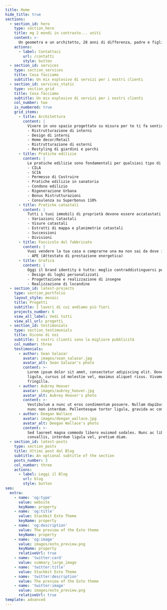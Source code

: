 ```yaml
---
title: Home
hide_title: true
sections:
  - section_id: hero
    type: section_hero
    title: mg 2 mondi in contrasto... uniti
    content: >-
      Un geometra e un architetto, 28 anni di differenza, padre e figlia, con una grandissima passione per l’architettura e la bellezza, un divario generazionale che coniuga esperienza e innovazione, un mix esplosivo per fornire ai nostri Clienti un’ampia gamma di servizi.
    actions:
      - label: Contattaci
        url: /contatti
        style: button
  - section_id: services
    type: section_services
    title: Cosa facciamo
    subtitle: Un mix esplosivo di servizi per i nostri clienti
  - section_id: services_static
    type: section_grid
    title: Cosa facciamo
    subtitle: Un mix esplosivo di servizi per i nostri clienti
    col_number: two
    is_numbered: true
    grid_items:
      - title: Architettura
        content: |
          Vivere in uno spazio progettato su misura per te ti fa sentire a casa e al sicuro. Ti da un senso di pace e di soddisfazione impagabili.
          -	Ristrutturazione di interni
          -	Design di interni
          -	Home decor/Retail
          -	Ristrutturazione di esterni
          -	Restyling di giardini e parchi
      - title: Pratiche edilizie
        content: |
          Le pratiche edilizie sono fondamentali per qualsiasi tipo di intervento, altrimenti si commette un reato di abuso edilizio. Sì, anche se vuoi spostare una sola porta. È meglio rivolgersi ad un tecnico oggi piuttosto che pagare multe salatissime domani!
          -	CILA
          -	SCIA
          -	Permesso di Costruire
          -	Pratiche edilizie in sanatoria
          -	Condono edilizio
          -	Rigenerazione Urbana
          -	Bonus Ristrutturazioni
          -	Consulenza su Superbonus 110%
      - title: Pratiche catastali
        content: |
          Tutti i tuoi immobili di proprietà devono essere accatastati regolarmente, soprattutto per una successione o un atto di vendita. Noi ti aiutiamo a farlo.
          -	Variazioni Catastali
          -	Visure catastali
          -	Estratti di mappa e planimetrie catastali
          -	Successioni
          -	Divisioni
      - title: Fascicolo del fabbricato
        content: |
          Vuoi vendere la tua casa o comprarne una ma non sai da dove iniziare? Richiedici una consulenza, ti spiegheremo passo passo cosa c’è da fare e ti aiuteremo ad ottenere tutti i documenti necessari. Anche noi abbiamo vissuto la stessa fatica e sappiamo bene cosa significa, ma mettiamo al tuo servizio le nostre capacità.
          -	APE (Attestato di prestazione energetica)
      - title: Grafica
        content: |
          Oggi il brand identity è tutto: meglio contraddistinguersi per essere riconosciuti ed avere una buona pubblicità.
          -	Design di loghi personalizzati
          -	Progettazione e realizzazione di insegne
          -	Realizzazione di locandine
  - section_id: latest-projects
    type: section_portfolio
    layout_style: mosaic
    title: Progetti
    subtitle: I lavori di cui andiamo più fieri
    projects_number: 6
    view_all_label: Vedi tutti
    view_all_url: progetti
  - section_id: testimonials
    type: section_testimonials
    title: Dicono di noi
    subtitle: I nostri clienti sono la migliore pubblicità
    col_number: three
    testimonials:
      - author: Sean Salazar
        avatar: images/sean_salazar.jpg
        avatar_alt: Sean Salazar's photo
        content: >-
          Lorem ipsum dolor sit amet, consectetur adipiscing elit. Donec nisl
          ligula, cursus id molestie vel, maximus aliquet risus. Vivamus in nibh
          fringilla.
      - author: Aubrey Hoover
        avatar: images/aubrey_hoover.jpg
        avatar_alt: Aubrey Hoover's photo
        content: >-
          Vestibulum a nunc ut eros condimentum posuere. Nullam dapibus quis
          nunc non interdum. Pellentesque tortor ligula, gravida ac commodo eu.
      - author: Deegan Wallace
        avatar: images/deegan_wallace.jpg
        avatar_alt: Deegan Wallace's photo
        content: >-
          Sed laoreet magna commodo libero euismod sodales. Nunc ac libero
          convallis, interdum ligula vel, pretium diam.
  - section_id: latest-posts
    type: section_posts
    title: Ultimi post dal Blog
    subtitle: An optional subtitle of the section
    posts_number: 3
    col_number: three
    actions:
      - label: Leggi il Blog
        url: blog
        style: button
seo:
  extra:
    - name: 'og:type'
      value: website
      keyName: property
    - name: 'og:title'
      value: Stackbit Exto Theme
      keyName: property
    - name: 'og:description'
      value: The preview of the Exto theme
      keyName: property
    - name: 'og:image'
      value: images/exto_preview.png
      keyName: property
      relativeUrl: true
    - name: 'twitter:card'
      value: summary_large_image
    - name: 'twitter:title'
      value: Stackbit Exto Theme
    - name: 'twitter:description'
      value: The preview of the Exto theme
    - name: 'twitter:image'
      value: images/exto_preview.png
      relativeUrl: true
template: advanced
---
```

